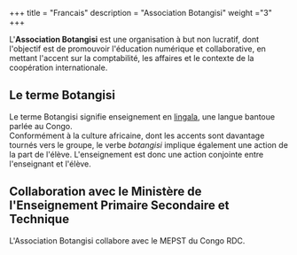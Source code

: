 +++
title = "Francais"
description = "Association Botangisi"
weight ="3"
+++

L'**Association Botangisi** est une organisation à but non lucratif, dont l'objectif est de promouvoir l'éducation numérique et collaborative, en mettant l'accent sur la comptabilité, les affaires et le contexte de la coopération internationale.

## Le terme Botangisi

Le terme Botangisi signifie enseignement en [lingala](https://it.wikipedia.org/wiki/Lingua_lingala), une langue bantoue parlée au Congo.  
Conformément à la culture africaine, dont les accents sont davantage tournés vers le groupe, le verbe *botangisi* implique également une action de la part de l'élève. L'enseignement est donc une action conjointe entre l'enseignant et l'élève. 

## Collaboration avec le Ministère de l'Enseignement Primaire Secondaire et Technique

L'Association Botangisi collabore avec le MEPST du Congo RDC.



